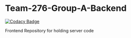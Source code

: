 # Team-276-Group-A-Backend

[![Codacy Badge](https://api.codacy.com/project/badge/Grade/ee25641b9ba34c58ac2bb1ccf83a90af)](https://app.codacy.com/gh/BuildForSDGCohort2/Team-276-Group-A-Backend?utm_source=github.com&utm_medium=referral&utm_content=BuildForSDGCohort2/Team-276-Group-A-Backend&utm_campaign=Badge_Grade_Settings)

Frontend Repository for holding server code
